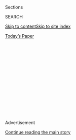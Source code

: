 <div id="app">

<div>

<div>

<div>

<div class="NYTAppHideMasthead css-1q2w90k e1suatyy0">

<div class="section css-ui9rw0 e1suatyy2">

<div class="css-eph4ug er09x8g0">

<div class="css-6n7j50">

</div>

<span class="css-1dv1kvn">Sections</span>

<div class="css-10488qs">

<span class="css-1dv1kvn">SEARCH</span>

</div>

[Skip to content](#site-content)[Skip to site
index](#site-index)

</div>

<div class="css-10698na e1huz5gh0">

</div>

</div>

<div id="masthead-bar-one" class="section hasLinks css-15hmgas e1csuq9d3">

<div class="css-uqyvli e1csuq9d0">

</div>

<div class="css-1uqjmks e1csuq9d1">

</div>

<div class="css-9e9ivx">

[](https://myaccount.nytimes3xbfgragh.onion/auth/login?response_type=cookie&client_id=vi)

</div>

<div class="css-1bvtpon e1csuq9d2">

[Today’s
Paper](https://www.nytimes3xbfgragh.onion/section/todayspaper)

</div>

</div>

</div>

</div>

<div data-aria-hidden="false">

<div id="site-content" data-role="main">

<div>

<div class="css-1aor85t" style="opacity:0.000000001;z-index:-1;visibility:hidden">

<div class="css-1hqnpie">

<div class="css-epjblv">

<span class="css-17xtcya">[Opinion](/section/opinion)</span><span class="css-x15j1o">|</span><span class="css-fwqvlz">Mitch
McConnell Could Rescue Millions. What Is He Waiting
For?</span>

</div>

<div class="css-k008qs">

<div class="css-1iwv8en">

<span class="css-18z7m18"></span>

<div>

</div>

</div>

<span class="css-1n6z4y">https://nyti.ms/30e0qJz</span>

<div class="css-1705lsu">

<div class="css-4xjgmj">

<div class="css-4skfbu" data-role="toolbar" data-aria-label="Social Media Share buttons, Save button, and Comments Panel with current comment count" data-testid="share-tools">

  - 
  - 
  - 
  - 
    
    <div class="css-6n7j50">
    
    </div>

  - 
  - 

</div>

</div>

</div>

</div>

</div>

</div>

<div id="NYT_TOP_BANNER_REGION" class="css-13pd83m">

</div>

<div id="top-wrapper" class="css-1sy8kpn">

<div id="top-slug" class="css-l9onyx">

Advertisement

</div>

[Continue reading the main
story](#after-top)

<div class="ad top-wrapper" style="text-align:center;height:100%;display:block;min-height:250px">

<div id="top" class="place-ad" data-position="top" data-size-key="top">

</div>

</div>

<div id="after-top">

</div>

</div>

<div>

<div class="css-v5btjw etb61u70">

<div class="css-v05ibm etb61u71">

[Opinion](/section/opinion)

</div>

</div>

<div id="sponsor-wrapper" class="css-1hyfx7x">

<div id="sponsor-slug" class="css-19vbshk">

Supported by

</div>

[Continue reading the main
story](#after-sponsor)

<div id="sponsor" class="ad sponsor-wrapper" style="text-align:center;height:100%;display:block">

</div>

<div id="after-sponsor">

</div>

</div>

<div class="css-186x18t">

</div>

<div class="css-1vkm6nb ehdk2mb0">

# Mitch McConnell Could Rescue Millions. What Is He Waiting For?

</div>

The economy is in dire shape. Millions of Americans are about to lose
federal aid. The Senate is going on vacation.

<div class="css-18e8msd">

<div class="css-vp77d3 epjyd6m0">

<div class="css-1baulvz">

By [<span class="css-1baulvz last-byline" itemprop="name">The Editorial
Board</span>](https://www.nytimes3xbfgragh.onion/interactive/opinion/editorialboard.html)

<div class="css-8atqhb">

The editorial board is a group of opinion journalists whose views are
informed by expertise, research, debate and certain longstanding ****
[values](https://www.nytimes3xbfgragh.onion/interactive/2018/opinion/editorialboard.html).
It is separate from the newsroom.

</div>

</div>

</div>

  - July 30,
    2020

  - 
    
    <div class="css-4xjgmj">
    
    <div class="css-d8bdto" data-role="toolbar" data-aria-label="Social Media Share buttons, Save button, and Comments Panel with current comment count" data-testid="share-tools">
    
      - 
      - 
      - 
      - 
        
        <div class="css-6n7j50">
        
        </div>
    
      - 
      - 
    
    </div>
    
    </div>

</div>

<div class="css-79elbk" data-testid="photoviewer-wrapper">

<div class="css-z3e15g" data-testid="photoviewer-wrapper-hidden">

</div>

<div class="css-1a48zt4 ehw59r15" data-testid="photoviewer-children">

![<span class="css-cnj6d5 e1z0qqy90" itemprop="copyrightHolder"><span class="css-1ly73wi e1tej78p0">Credit...</span><span><span>Illustration
by Michael Houtz; photograph by
Alamy</span></span></span>](https://static01.graylady3jvrrxbe.onion/images/2020/07/31/opinion/30econ/30econ-articleLarge-v3.jpg?quality=75&auto=webp&disable=upscale)

</div>

</div>

</div>

<div class="section meteredContent css-1r7ky0e" name="articleBody" itemprop="articleBody">

<div class="css-1fanzo5 StoryBodyCompanionColumn">

<div class="css-53u6y8">

The worst economic news on Thursday was not the official announcement
that the American economy shrank at an annualized rate of [32.9
percent](https://www.nytimes3xbfgragh.onion/live/2020/07/30/business/stock-market-today-coronavirus?action=click&module=Top%20Stories&pgtype=Homepage)
in the second quarter of 2020 — a grim quantification of the pain caused
by the coronavirus pandemic.

No, the really bad news was the lack of action on Capitol Hill.

Congress needs to
[extend](https://www.nytimes3xbfgragh.onion/2020/03/27/us/politics/coronavirus-house-voting.html)
the emergency aid programs that were created in March to help Americans
endure a broad suspension of economic activity. Instead, even as the
pandemic rages on, Congress is allowing those aid programs to expire.

People who lost jobs during the pandemic have received $600 a week from
the federal government on top of standard unemployment benefits. For
many, the money is all that has [kept them from going
hungry](https://www.msn.com/en-us/finance/markets/almost-30-million-in-us-didn-e2-80-99t-have-enough-to-eat-last-week/ar-BB17ldBN)
and has allowed them to stay in their homes. It has prevented a
significant increase in the share of Americans [living in
poverty](https://www.nytimes3xbfgragh.onion/2020/06/21/us/politics/coronavirus-poverty.html).
But those payments end this week, even as unemployment remains at a
level last experienced during the Great Depression.

The federal government also is ending a moratorium on
[evictions](https://www.nytimes3xbfgragh.onion/2020/07/23/opinion/coronavirus-evictions-rent.html),
as well as a program that provides aid to small businesses.

</div>

</div>

<div class="css-1fanzo5 StoryBodyCompanionColumn">

<div class="css-53u6y8">

Among those pleading for aid that hasn’t come: state and local
governments starved of tax revenue. School districts that need money for
safety equipment. Hospitals caring for the victims of the pandemic.
Elections officials bracing for November.

The abject failure to act is not the fault of Congress in a collective
sense. House Democrats passed a serviceable [aid
bill](https://www.nytimes3xbfgragh.onion/2020/05/15/us/politics/house-simulus-vote.html)
more than two months ago. Responsibility for the current debacle rests
specifically and squarely on the shoulders of the Senate majority
leader, Mitch McConnell, Republican of Kentucky, and the other 52 Senate
Republicans.

From the moment Congress passed the last big coronavirus aid bill, in
March, it has been a matter of public record that the aid was going to
end in August.

For a time, there was reason to hope that the worst of the pandemic
could be over by now, too. But it has been clear for weeks that the
United States has failed to control the pandemic and that many Americans
still would need economic aid beyond July. Yet Mr. McConnell and his
caucus chose to spend the summer
[confirming](https://news.ballotpedia.org/2020/07/29/u-s-senate-confirms-hardy-to-u-s-district-court-for-the-western-district-of-pennsylvania/)
federal judges rather than confronting the crisis.

Only in recent days have Republicans belatedly begun a frantic effort to
devise a coherent response to the crisis. Like students who wait until
the night before an assignment is due, they have pleaded for more time
and asked if they could submit a part of the work. The nation will
suffer the consequences.

</div>

</div>

<div class="css-1fanzo5 StoryBodyCompanionColumn">

<div class="css-53u6y8">

Mr. McConnell put forward a proposal on Monday that included billions of
dollars for new F-35 jet fighters, but not a penny in aid for state and
local governments. In any event, it quickly became clear that many
Senate Republicans were not exactly on board. “There’s no consensus on
anything,”
[said](https://www.washingtonpost.com/us-policy/2020/07/29/trump-pushes-short-term-fix-unemployment-insurance-eviction-moratorium/)
Mr. McConnell’s deputy, Senator John Cornyn of Texas. Senator Josh
Hawley, Republican of Missouri,
[called](https://twitter.com/alexanderbolton/status/1288177098839003136)
the proposal “a mess.”

Lawmaking is laborious and rarely proceeds in a straight line. If the
calendar still said June, there would be less reason to worry about
these convolutions.

But behaving in late July as if it were still June is a recipe for
disaster.

Even with the infusion of trillions of dollars in federal aid since
March, many Americans are struggling to ride out the crisis. Almost 40
million people do not expect to be able to make their next rent or
mortgage payment. Almost 30 million Americans
[said](https://www.bloomberg.com/news/articles/2020-07-29/almost-30-million-in-u-s-didn-t-have-enough-to-eat-last-week#:~:text=Food%20insecurity%20for%20U.S.%20households,seven%20days%20through%20July%2021.)
they did not have enough to eat during the week ending July 21. Last
week, for the 19th straight week, [more
than](https://www.washingtonpost.com/business/2020/07/09/another-13-million-people-applied-new-jobless-benefits-last-week-pandemics-toll-economy-continued/)
a million people filed fresh claims for unemployment benefits.

Grim as those numbers may be, the United States is on the verge of an
even deeper crisis.

Ernie Tedeschi, an economist at Evercore ISI, a financial research firm,
[estimates](https://twitter.com/ernietedeschi/status/1283834505627865088)
that failing to resume the federal unemployment payments would cause a
drop in consumer spending large enough to eliminate about 1.7 million
jobs — roughly the magnitude of job losses during the recessions of the
early 1990s and the early 2000s.

Britt Coundiff of Indianapolis is living on unemployment benefits after
losing her job at an art-house cinema. Without the federal payments,
she’ll be left with a weekly state payment of $193. She told [Talmon
Joseph
Smith](https://www.nytimes3xbfgragh.onion/2020/07/22/opinion/sunday/unemployment-supplement-congress.html)
of The Times, “With two kids and rent and groceries, that is not enough
for us to survive.”

On Thursday, Senate Republicans proposed an inadequate stopgap: a narrow
extension of supplemental unemployment benefits. Instead of continuing
the $600 weekly payments, however, Republicans proposed cutting the sum
to $200 a week, through the end of the year. That would replace only a
portion of the income of the average unemployed worker, which is
reasonable in normal times; it encourages people to find jobs. But in
the midst of a pandemic, with few jobs available, the benefit cut is an
act of pointless cruelty.

Democrats refused to accept the proposal, and Republicans refused to do
anything more.

The result: More than 20 million unemployed Americans are about to lose
$600 a week. They need the money. They can’t find jobs. And the Senate
is leaving for vacation.

</div>

</div>

<div class="css-1fanzo5 StoryBodyCompanionColumn">

<div class="css-53u6y8">

President Trump is not helping. The administration fought for the
inclusion of a
[payroll](https://www.nytimes3xbfgragh.onion/2020/07/23/business/payroll-tax-cut-trump-recession.html)
tax cut — a proposal so patently misguided that it forced Senate
Republicans into the rare position of opposing a tax cut. It asked
Republicans to include
[funding](https://www.nytimes3xbfgragh.onion/2020/07/28/us/politics/republicans-trump-fbi-building-virus-relief-bill.html)
for a new F.B.I. headquarters. It backed the inclusion of billions of
dollars in new military spending, partly to replace money Mr. Trump
diverted for construction of his border wall.

One thing Mr. Trump has not fought for is aid for Americans in need.

But Mr. Trump is not a member of the Senate. He does not have the power
to prevent Senate Republicans from doing their jobs. That responsibility
is theirs alone.

</div>

</div>

<div>

</div>

<div class="css-1fanzo5 StoryBodyCompanionColumn">

<div class="css-53u6y8">

*The Times is committed to publishing* [*a diversity of
letters*](https://www.nytimes3xbfgragh.onion/2019/01/31/opinion/letters/letters-to-editor-new-york-times-women.html)
*to the editor. We’d like to hear what you think about this or any of
our articles. Here are some*
[*tips*](https://help.nytimes3xbfgragh.onion/hc/en-us/articles/115014925288-How-to-submit-a-letter-to-the-editor)*.
And here’s our email:*
[*letters@NYTimes.com*](mailto:letters@NYTimes.com)*.*

*Follow The New York Times Opinion section on*
[*Facebook*](https://www.facebookcorewwwi.onion/nytopinion)*,* [*Twitter
(@NYTopinion)*](http://twitter.com/NYTOpinion) *and*
[*Instagram*](https://www.instagram.com/nytopinion/)*.*

</div>

</div>

</div>

<div>

</div>

<div>

</div>

<div>

</div>

<div>

<div id="bottom-wrapper" class="css-1ede5it">

<div id="bottom-slug" class="css-l9onyx">

Advertisement

</div>

[Continue reading the main
story](#after-bottom)

<div id="bottom" class="ad bottom-wrapper" style="text-align:center;height:100%;display:block;min-height:90px">

</div>

<div id="after-bottom">

</div>

</div>

</div>

</div>

</div>

## Site Index

<div>

</div>

## Site Information Navigation

  - [© <span>2020</span> <span>The New York Times
    Company</span>](https://help.nytimes3xbfgragh.onion/hc/en-us/articles/115014792127-Copyright-notice)

<!-- end list -->

  - [NYTCo](https://www.nytco.com/)
  - [Contact
    Us](https://help.nytimes3xbfgragh.onion/hc/en-us/articles/115015385887-Contact-Us)
  - [Work with us](https://www.nytco.com/careers/)
  - [Advertise](https://nytmediakit.com/)
  - [T Brand Studio](http://www.tbrandstudio.com/)
  - [Your Ad
    Choices](https://www.nytimes3xbfgragh.onion/privacy/cookie-policy#how-do-i-manage-trackers)
  - [Privacy](https://www.nytimes3xbfgragh.onion/privacy)
  - [Terms of
    Service](https://help.nytimes3xbfgragh.onion/hc/en-us/articles/115014893428-Terms-of-service)
  - [Terms of
    Sale](https://help.nytimes3xbfgragh.onion/hc/en-us/articles/115014893968-Terms-of-sale)
  - [Site
    Map](https://spiderbites.nytimes3xbfgragh.onion)
  - [Help](https://help.nytimes3xbfgragh.onion/hc/en-us)
  - [Subscriptions](https://www.nytimes3xbfgragh.onion/subscription?campaignId=37WXW)

</div>

</div>

</div>

</div>
